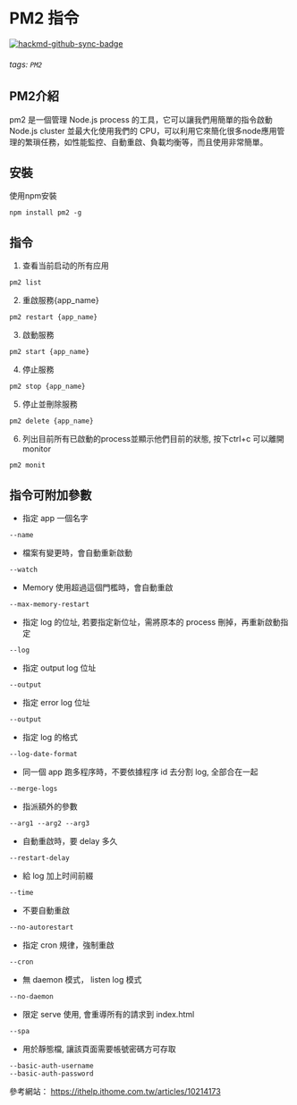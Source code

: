 # PM2 指令

[![hackmd-github-sync-badge](https://hackmd.io/ISk4TEI0TU25UT30xPtkeQ/badge)](https://hackmd.io/ISk4TEI0TU25UT30xPtkeQ)
###### tags: `PM2`

## PM2介紹
pm2 是一個管理 Node.js process 的工具，它可以讓我們用簡單的指令啟動 Node.js cluster 並最大化使用我們的 CPU，可以利用它來簡化很多node應用管理的繁瑣任務，如性能監控、自動重啟、負載均衡等，而且使用非常簡單。

## 安裝
使用npm安裝 
```
npm install pm2 -g
```

## 指令
1. 查看当前启动的所有应用
```
pm2 list
```
2. 重啟服務{app_name}
```
pm2 restart {app_name}
```
3. 啟動服務
```
pm2 start {app_name}
```
4. 停止服務
```
pm2 stop {app_name}
```
5. 停止並刪除服務
```
pm2 delete {app_name}
```
6. 列出目前所有已啟動的process並顯示他們目前的狀態, 按下ctrl+c 可以離開monitor
```
pm2 monit
```
## 指令可附加參數
* 指定 app 一個名字
```
--name
```
* 檔案有變更時，會自動重新啟動
```
--watch
```
* Memory 使用超過這個門檻時，會自動重啟
```
--max-memory-restart
```
* 指定 log 的位址, 若要指定新位址，需將原本的 process 刪掉，再重新啟動指定
```
--log
```
* 指定 output log 位址
```
--output
```
* 指定 error log 位址
```
--output
```
* 指定 log 的格式
```
--log-date-format
```
* 同一個 app 跑多程序時，不要依據程序 id 去分割 log, 全部合在一起
```
--merge-logs
```
* 指派額外的參數
```
--arg1 --arg2 --arg3
```
* 自動重啟時，要 delay 多久
```
--restart-delay
```
* 給 log 加上时间前綴
```
--time
```
* 不要自動重啟
```
--no-autorestart
```
* 指定 cron 規律，強制重啟
```
--cron
```
* 無 daemon 模式， listen log 模式
```
--no-daemon
```
* 限定 serve 使用, 會重導所有的請求到 index.html
```
--spa
```
* 用於靜態檔, 讓該頁面需要帳號密碼方可存取
```
--basic-auth-username 
--basic-auth-password
```

參考網站：
https://ithelp.ithome.com.tw/articles/10214173